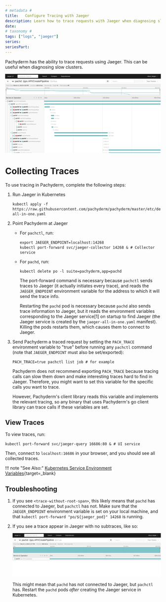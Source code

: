 ```yaml
---
# metadata # 
title:   Configure Tracing with Jaeger
description: Learn how to trace requests with Jaeger when diagnosing slow cluster performance. 
date: 
# taxonomy #
tags: ["logs", "jaeger"]
series:
seriesPart:
--- 
```



Pachyderm has the ability to trace requests using Jaeger. This
can be useful when diagnosing slow clusters.

![Successful Trace](../../assets/images/healthy.png)

# Collecting Traces

To use tracing in Pachyderm, complete the following steps:

1. Run Jaeger in Kubernetes

    ```shell
    kubectl apply -f https://raw.githubusercontent.com/pachyderm/pachyderm/master/etc/deploy/tracing/jaeger-all-in-one.yaml
    ```

2. Point Pachyderm at Jaeger

   * For `pachctl`, run:

     ```shell
     export JAEGER_ENDPOINT=localhost:14268
     kubectl port-forward svc/jaeger-collector 14268 & # Collector service
     ```

   * For `pachd`, run:

     ```
     kubectl delete po -l suite=pachyderm,app=pachd
     ```

     The port-forward command is necessary because `pachctl` sends traces to
     Jaeger (it actually initiates every trace), and reads the `JAEGER_ENDPOINT`
     environment variable for the address to which it will send the trace info.

     Restarting the `pachd` pod is necessary because `pachd` also sends trace
     information to Jaeger, but it reads the environment variables corresponding
     to the Jaeger service[1] on startup to find Jaeger (the Jaeger service is
     created by the `jaeger-all-in-one.yaml` manifest). Killing the pods
     restarts them, which causes them to connect to Jaeger.

3. Send Pachyderm a traced request by setting the `PACH_TRACE`
   environment variable to "true" before running any `pachctl`
   command (note that `JAEGER_ENDPOINT` must also be
   set/exported):

   ```
   PACH_TRACE=true pachctl list job # for example
   ```

   Pachyderm does not recommend exporting `PACH_TRACE` because
   tracing calls can slow them down and make interesting traces hard
   to find in Jaeger. Therefore, you might want to set this variable for
   the specific calls you want to trace.

   However, Pachyderm's client library reads this variable and implements the
   relevant tracing, so any binary that uses Pachyderm's go client library can
   trace calls if these variables are set.

## View Traces

To view traces, run:

```
kubectl port-forward svc/jaeger-query 16686:80 & # UI service
```

Then, connect to `localhost:16686` in your browser, and you should see all
collected traces.

!!! note "See Also:"
    [Kubernetes Service Environment Variables](https://kubernetes.io/docs/concepts/services-networking/service/#environment-variables){target=_blank}

## Troubleshooting

1. If you see `<trace-without-root-span>`, this likely means that `pachd` has
    connected to Jaeger, but `pachctl` has not. Make sure that the
    `JAEGER_ENDPOINT` environment variable is set on your local machine, and
    that `kubectl port-forward "po/${jaeger_pod}" 14268` is running.

2. If you see a trace appear in Jaeger with no subtraces, like so:

    ![Trace with no children](../../assets/images/no-traces.png)

    This might mean that `pachd` has not connected to Jaeger, but
    `pachctl` has. Restart the `pachd` pods *after* creating the
    Jaeger service in Kubernetes.
